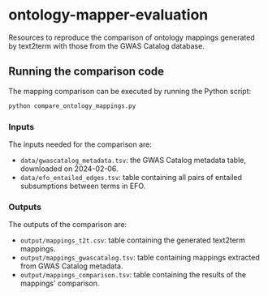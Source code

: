 # ontology-mapper-evaluation
Resources to reproduce the comparison of ontology mappings generated by text2term with those from the GWAS Catalog database.

## Running the comparison code
The mapping comparison can be executed by running the Python script:

```python
python compare_ontology_mappings.py
```

### Inputs
The inputs needed for the comparison are: 

- `data/gwascatalog_metadata.tsv`: the GWAS Catalog metadata table, downloaded on 2024-02-06. 
- `data/efo_entailed_edges.tsv`: table containing all pairs of entailed subsumptions between terms in EFO. 

### Outputs
The outputs of the comparison are:

- `output/mappings_t2t.csv`: table containing the generated text2term mappings.
- `output/mappings_gwascatalog.tsv`: table containing mappings extracted from GWAS Catalog metadata.
- `output/mappings_comparison.tsv`: table containing the results of the mappings' comparison.